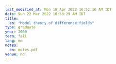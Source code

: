 ```yaml
---
last_modified_at: Mon 18 Apr 2022 10:52:16 AM IDT
date: Sun 22 Mar 2022 10:53:29 AM IDT
title:
  en: "Model theory of difference fields"
type: graduate
year: 2009
term: fall
lang: en
notes:
  en: notes.pdf
venue: nd
---
```

